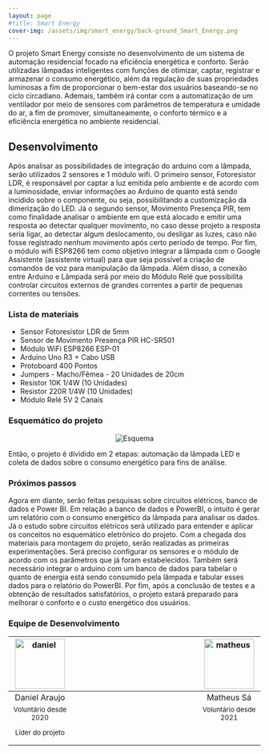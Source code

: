 ```yaml
---
layout: page
#title: Smart Energy
cover-img: /assets/img/smart_energy/back-ground_Smart_Energy.png
---
```



O projeto Smart Energy consiste no desenvolvimento de um sistema de automação residencial focado na eficiência energética e conforto. Serão utilizadas lâmpadas inteligentes com funções de otimizar, captar, registrar e armazenar o consumo energético, além da regulação de suas propriedades luminosas a fim de proporcionar o bem-estar dos usuários baseando-se no ciclo circadiano. Ademais, também irá contar com a automatização de um ventilador por meio de sensores com parâmetros de temperatura e umidade do ar, a fim de promover, simultaneamente, o conforto térmico e a eficiência energética no ambiente residencial.

## Desenvolvimento

Após analisar as possibilidades de integração do arduino com a lâmpada, serão utilizados 2 sensores e 1 módulo wifi. O primeiro sensor, Fotoresistor LDR, é responsável por captar a luz emitida pelo ambiente e de acordo com a luminosidade, enviar informações ao Arduino de quanto está sendo incidido sobre o componente, ou seja, possibilitando a customização da dimerização do LED. Já o segundo sensor, Movimento Presença PIR, tem como finalidade analisar o ambiente em que está alocado e emitir uma resposta ao detectar qualquer movimento, no caso desse projeto a resposta seria ligar, ao detectar algum deslocamento, ou desligar as luzes, caso não fosse registrado nenhum movimento após certo período de tempo. Por fim, o módulo wifi ESP8266 tem como objetivo integrar a lâmpada com o Google Assistente (assistente virtual) para que seja possível a criação de comandos de voz para manipulação da lâmpada.
Além disso, a conexão entre Arduino e Lâmpada será por meio do Módulo Relé que possibilita controlar circuitos externos de grandes correntes a partir de pequenas correntes ou tensões.

### Lista de materiais 

* Sensor Fotoresistor LDR de 5mm
* Sensor de Movimento Presença PIR HC-SR501
* Módulo WiFi ESP8266 ESP-01
* Arduino Uno R3 + Cabo USB
* Protoboard 400 Pontos
* Jumpers - Macho/Fêmea - 20 Unidades de 20cm
* Resistor 10K 1/4W (10 Unidades)
* Resistor 220R 1/4W (10 Unidades)
* Módulo Relé 5V 2 Canais


### Esquemático do projeto

<p style="text-align: center;"> <img src="/assets/img/smart_energy/Equemático_Smart.png" alt="Esquema"/> </p>

Então, o projeto é dividido em 2 etapas: automação da lâmpada LED e coleta de dados sobre o consumo energético para fins de análise.

### Próximos passos

Agora em diante, serão feitas pesquisas sobre circuitos elétricos, banco de dados e Power BI. Em relação a banco de dados e PowerBI, o intuito é gerar um relatório com o consumo energético da lâmpada para analisar os dados. Já o estudo sobre circuitos elétricos será utilizado para entender e aplicar os conceitos no esquemático eletrônico do projeto.
Com a chegada dos materiais para montagem do projeto, serão realizadas as primeiras experimentações. Será preciso configurar os sensores e o módulo de acordo com os parâmetros que já foram estabelecidos. Também será necessário integrar o arduino com um banco de dados para tabelar o quanto de energia está sendo consumido pela lâmpada e tabular esses dados para o relatório do PowerBI.
Por fim, após a conclusão de testes e a obtenção de resultados satisfatórios, o projeto estará preparado para melhorar o conforto e o custo energético dos usuários.


### Equipe de Desenvolvimento
<div class="row">
  <div class=" col-xl-auto offset-xl-0 col-lg-4 offset-lg-0">
    <div class="mobile-side-scroller">
      <table class="table-borderless highlight">
        <thead>
          <tr>
            <th><center><img src="{{ 'assets/img/voluntarios/daniel_araujo.jpeg' | relative_url }}" width="100" alt="daniel" class="img-fluid rounded-circle" /></center></th>
            <th></th>
            <th><center><img src="{{ 'assets/img/voluntarios/matheus_sa.png' | relative_url }}" width="100" alt="matheus" class="img-fluid rounded-circle"/></center></th>
          </tr>
        </thead>
        <tbody>
          <tr class="font-weight-bolder" style="text-align: center margin-top: 0">
            <td width="25%"><center>Daniel Araujo</center></td>
            <td></td>
            <td width="25%"><center>Matheus Sá</center></td>
          </tr>
          <tr style="text-align: center" >
            <td style="vertical-align: top"><small><center>Voluntário desde 2020 <p/> Líder do projeto</center></small></td>
            <td></td>
            <td style="vertical-align: top"><small><center>Voluntário desde 2021</center></small></td>
          </tr>
        </tbody>
      </table>
    </div>
  </div>
</div>
